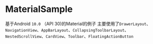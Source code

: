 # MaterialSample
  基于Android `10.0` （API 30)的Material的例子
  主要使用了`DrawerLayout`、`NavigationView`、`AppBarLayout`、`CollapsingToolbarLayout`、`NestedScrollView`、`CardView`、`Toolbar`、`FloatingActionButton`
